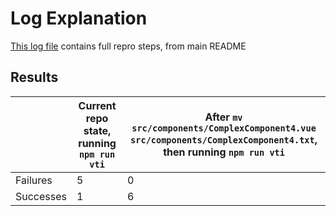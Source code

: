 # Log Explanation

[This log file](./detailed_repro_logs(2.17.20).txt) contains full repro steps, from main README

## Results

|           | Current repo state, running `npm run vti` | After `mv src/components/ComplexComponent4.vue src/components/ComplexComponent4.txt`, then running `npm run vti` |
|-----------|----------------------------------------------|---------------------------------------------------------------------------------------------------------------------|
| Failures  | 5                                            | 0                                                                                                                   |
| Successes | 1                                            | 6                                                                                                                   |

